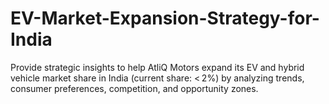 # EV-Market-Expansion-Strategy-for-India
Provide strategic insights to help AtliQ Motors expand its EV and hybrid vehicle market share in India (current share: &lt; 2%) by analyzing trends, consumer preferences, competition, and opportunity zones.
